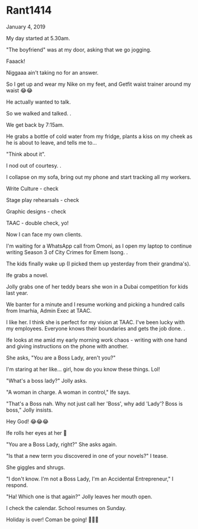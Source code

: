 # Rant1414


January 4, 2019

My day started at 5.30am.

"The boyfriend" was at my door, asking that we go jogging.

Faaack!

Niggaaa ain't taking no for an answer.

So I get up and wear my Nike on my feet, and Getfit waist trainer around my waist 😂😂

He actually wanted to talk.

So we walked and talked.
.

We get back by 7:15am.

He grabs a bottle of cold water from my fridge, plants a kiss on my cheek as he is about to leave, and tells me to...

"Think about it".

I nod out of courtesy.
.

I collapse on my sofa, bring out my phone and start tracking all my workers.

Write Culture - check

Stage play rehearsals - check

Graphic designs - check

TAAC - double check, yo!

Now I can face my own clients.

I'm waiting for a WhatsApp call from Omoni, as I open my laptop to continue writing Season 3 of City Crimes for Emem Isong.
.

The kids finally wake up (I picked them up yesterday from their grandma's).

Ife grabs a novel.

Jolly grabs one of her teddy bears she won in a Dubai competition for kids last year.

We banter for a minute and I resume working and picking a hundred calls from Imarhia, Admin Exec at TAAC.

I like her. I think she is perfect for my vision at TAAC. I've been lucky with my employees. Everyone knows their boundaries and gets the job done.
.

Ife looks at me amid my early morning work chaos - writing with one hand and giving instructions on the phone with another.

She asks, "You are a Boss Lady, aren't you?"

I'm staring at her like... girl, how do you know these things. Lol!

"What's a boss lady?" Jolly asks.

"A woman in charge. A woman in control," Ife says.

"That's a Boss nah. Why not just call her 'Boss', why add 'Lady'? Boss is boss," Jolly insists.

Hey God! 😂😂😂

Ife rolls her eyes at her 🤣

"You are a Boss Lady, right?" She asks again.

"Is that a new term you discovered in one of your novels?" I tease.

She giggles and shrugs.

"I don't know. I'm not a Boss Lady, I'm an Accidental Entrepreneur," I respond.

"Ha! Which one is that again?" Jolly leaves her mouth open.

I check the calendar. School resumes on Sunday.

Holiday is over! Coman be going! 🤣🤣🤣